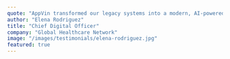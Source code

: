 ```yaml
---
quote: "AppVin transformed our legacy systems into a modern, AI-powered ecosystem in half the time and budget we expected. Their team's strategic approach and flawless execution accelerated our digital transformation by 18 months."
author: "Elena Rodriguez"
title: "Chief Digital Officer"
company: "Global Healthcare Network"
image: "/images/testimonials/elena-rodriguez.jpg"
featured: true
---
```

